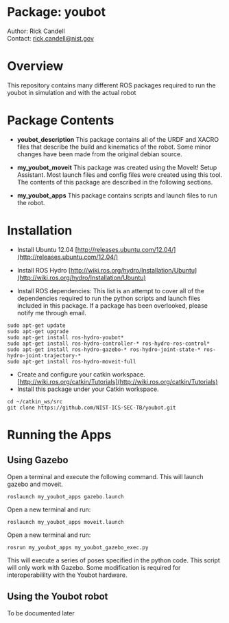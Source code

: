 Package: youbot
================
Author: Rick Candell <br>
Contact: rick.candell@nist.gov <br>

# Overview
This repository contains many different ROS packages required to run the youbot in simulation and with the actual robot

# Package Contents

- **youbot_description**
This package contains all of the URDF and XACRO files that describe the build and kinematics of the robot.  Some minor changes have been made from the original debian source.

- **my\_youbot\_moveit**
This package was created using the MoveIt! Setup Assistant.  Most launch files and config files were created using this tool.  The contents of this package are described in the following sections.

- **my_youbot_apps**
This package contains scripts and launch files to run the robot.  

# Installation
- Install Ubuntu 12.04 [http://releases.ubuntu.com/12.04/](http://releases.ubuntu.com/12.04/)

- Install ROS Hydro [http://wiki.ros.org/hydro/Installation/Ubuntu](http://wiki.ros.org/hydro/Installation/Ubuntu)

- Install ROS dependencies:  This list is an attempt to cover all of the dependencies required to run the python scripts and launch files included in this package.  If a package has been overlooked, please notify me through email.

```
sudo apt-get update
sudo apt-get upgrade
sudo apt-get install ros-hydro-youbot* 
sudo apt-get install ros-hydro-controller-* ros-hydro-ros-control* 
sudo apt-get install ros-hydro-gazebo-* ros-hydro-joint-state-* ros-hydro-joint-trajectory-*
sudo apt-get install ros-hydro-moveit-full

```

- Create and configure your catkin workspace. [http://wiki.ros.org/catkin/Tutorials](http://wiki.ros.org/catkin/Tutorials)
- Install this package under your Catkin workspace. 

```
cd ~/catkin_ws/src
git clone https://github.com/NIST-ICS-SEC-TB/youbot.git
```

# Running the Apps

## Using Gazebo
Open a terminal and execute the following command.  This will launch gazebo and moveit.  

```
roslaunch my_youbot_apps gazebo.launch
```

Open a new terminal and run:

```
roslaunch my_youbot_apps moveit.launch
```

Open a new terminal and run:

```
rosrun my_youbot_apps my_youbot_gazebo_exec.py
```

This will execute a series of poses specified in the python code.  This script will only work with Gazebo.  Some modification is required for interoperabililty with the Youbot hardware.

## Using the Youbot robot

To be documented later



